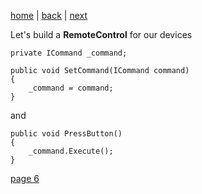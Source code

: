 [home](./page01.md) | [back](./page04.md) | [next](./page06.md)

Let's build a **RemoteControl** for our devices


```
private ICommand _command;

public void SetCommand(ICommand command)
{
    _command = command;
}
```
and
```
public void PressButton()
{
    _command.Execute();
}
```


[page 6](./page06.md)
